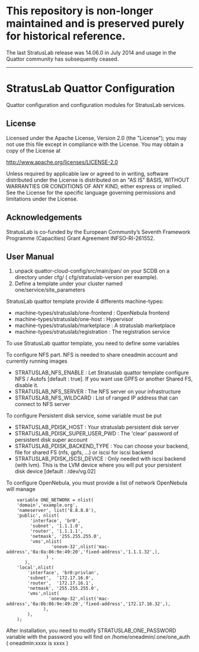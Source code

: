 # This repository is non-longer maintained and is preserved purely for historical reference.
The last StratusLab release was 14.06.0 in July 2014 and usage in the Quattor community has subsequently ceased.

---

StratusLab Quattor Configuration
================================

Quattor configuration and configuration modules for StratusLab
services.

License
-------

Licensed under the Apache License, Version 2.0 (the "License"); you
may not use this file except in compliance with the License.  You may
obtain a copy of the License at

http://www.apache.org/licenses/LICENSE-2.0

Unless required by applicable law or agreed to in writing, software
distributed under the License is distributed on an "AS IS" BASIS,
WITHOUT WARRANTIES OR CONDITIONS OF ANY KIND, either express or
implied.  See the License for the specific language governing
permissions and limitations under the License.

Acknowledgements
----------------

StratusLab is co-funded by the European Community’s Seventh Framework
Programme (Capacities) Grant Agreement INFSO-RI-261552.

User Manual
-----------

1. unpack quattor-cloud-config/src/main/pan/ on your SCDB on a directory
under cfg/ ( cfg/stratuslab-version per example).
2. Define a template under your cluster named one/service/site_parameters

StratusLab quattor template provide 4 differents machine-types:
* machine-types/stratuslab/one-frontend : OpenNebula frontend
* machine-types/stratuslab/one-host : Hypervisor
* machine-types/stratuslab/marketplace : A stratuslab marketplace
* machine-types/stratuslab/registration : The registration service

To use StratusLab quattor template, you need to define some variables

To configure NFS part. NFS is needed to share oneadmin account and currently running images
* STRATUSLAB_NFS_ENABLE : Let Stratuslab quattor template configure NFS / Autofs
 [default : true]. If you want use GPFS or another Shared FS, disable it.
* STRATUSLAB_NFS_SERVER : The NFS server on your infrastructure
* STRATUSLAB_NFS_WILDCARD : List of ranged IP address that can connect to NFS server

To configure Persistent disk service, some variable must be put
* STRATUSLAB_PDISK_HOST : Your stratuslab persistent disk server
* STRATUSLAB_PDISK_SUPER_USER_PWD : The 'clear' password of persistent disk super account
* STRATUSLAB_PDISK_BACKEND_TYPE : You can choose your backend, file for shared FS (nfs, gpfs, ...) or iscsi
  for iscsi backend
* STRATUSLAB_PDISK_ISCSI_DEVICE : Only needed with iscsi backend (with lvm). This is the LVM device where 
  you will put your persistent disk device [default : /dev/vg.02]

To configure OpenNebula, you must provide a list of network OpenNebula will manage
```
    variable ONE_NETWORK = nlist(
    'domain','example.org',
    'nameserver', list('8.8.8.8'),
    'public', nlist(
         'interface', 'br0',
         'subnet', '1.1.1.0',
         'router', '1.1.1.1',
         'netmask', '255.255.255.0',
         'vms',nlist(
                 'onevm-32',nlist('mac-address','0a:0a:86:9e:49:20','fixed-address','1.1.1.32',),
               ) ,
       ),
    'local',nlist(
        'interface', 'br0:privlan',
        'subnet',  '172.17.16.0',
        'router',  '172.17.16.1',
        'netmask', '255.255.255.0',
        'vms',nlist(
                'onevmp-32',nlist('mac-address','0a:0b:86:9e:49:20','fixed-address','172.17.16.32',),
              ),
        ),
    );
```

After installation, you need to modify STRATUSLAB_ONE_PASSWORD variable with the password you will find
on /home/oneadmin/.one/one_auth ( oneadmin:xxxx is xxxx )
